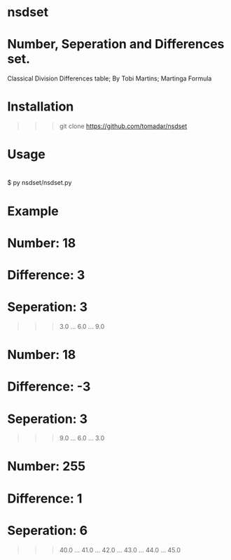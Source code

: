 # nsdset
# Number, Seperation and Differences set.
 Classical Division Differences table;
 	By Tobi Martins; Martinga Formula
#
# Installation

>>> git clone https://github.com/tomadar/nsdset
#
# Usage
#
$ py nsdset/nsdset.py  
#
# Example
#
# Number: 18
# Difference: 3
# Seperation: 3

>>> 3.0
... 6.0
... 9.0

# Number: 18
# Difference: -3
# Seperation: 3

>>> 9.0
... 6.0
... 3.0

# Number: 255
# Difference: 1
# Seperation: 6

>>> 40.0
... 41.0
... 42.0
... 43.0
... 44.0
... 45.0

